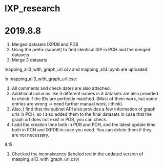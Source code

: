 # IXP_research

# 2019.8.8
1. Merged datasets IXPDB and PDB
2. Using the prefix (subnet) to find identical IXP in PCH and the merged datasets
3. Merge 3 datasets

mapping_all3_with_graph_url.csv and mapping_all3.ipynb are uploaded

In mapping_all3_with_graph_url.csv:
1. All comments and check dates are also attached.
2. Additional columns like 3 different names in 3 datasets are also provided to check if the IDs are perfectly matched. (Most of them work, but some entries are wrong → need further manual work, i think). 
3. Also, I find that the subnet API also provides a few information of graph urls in PCH, so I also added them to the final datasets in case that the graph url does not exist in PDB, you can check.
4. I add the creation time both in PDB and PCH, and the latest update time both in PCH and IXPDB in case you need. You can delete them if they are not necessary.


8.15
1. Checked the inconsistency (labeled red in the updated version of maaping_all3_with_graph_url.csv)
